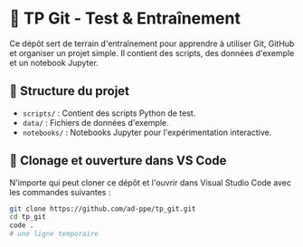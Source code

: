 # 🧪 TP Git - Test & Entraînement

Ce dépôt sert de terrain d'entraînement pour apprendre à utiliser Git, GitHub et organiser un projet simple. Il contient des scripts, des données d'exemple et un notebook Jupyter.

## 📁 Structure du projet

- `scripts/` : Contient des scripts Python de test.
- `data/` : Fichiers de données d'exemple.
- `notebooks/` : Notebooks Jupyter pour l'expérimentation interactive.

## 🔧 Clonage et ouverture dans VS Code

N'importe qui peut cloner ce dépôt et l'ouvrir dans Visual Studio Code avec les commandes suivantes :

```bash
git clone https://github.com/ad-ppe/tp_git.git
cd tp_git
code .
#   u n e   l i g n e   t e m p o r a i r e  
 